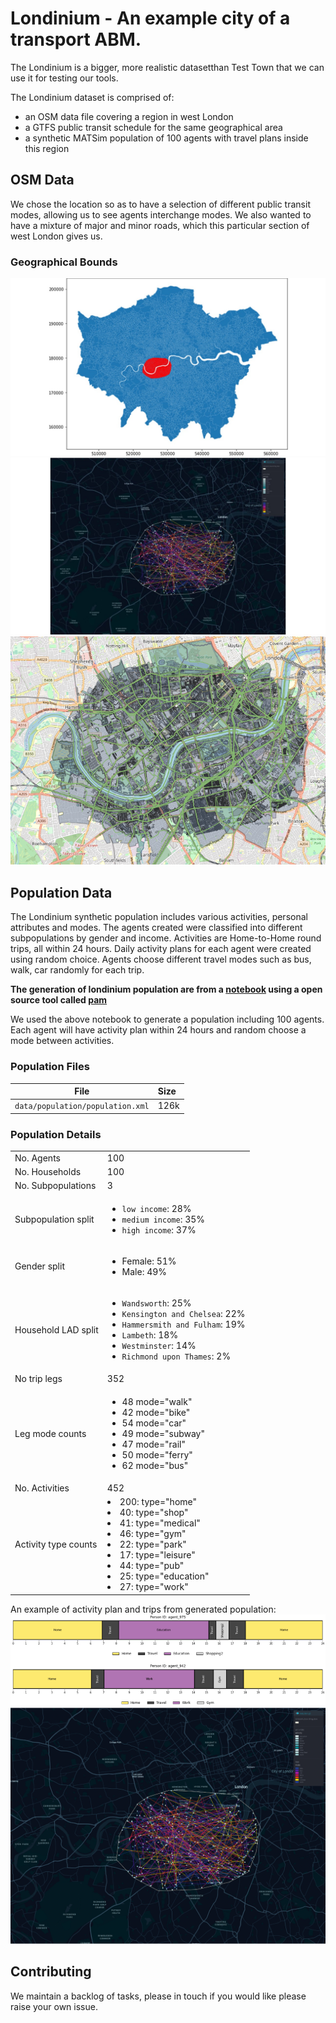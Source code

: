 # Londinium - An example city of a transport ABM.

The Londinium is  a bigger, more realistic datasetthan Test Town that we can use it for testing our tools.

The Londinium dataset is comprised of:

- an OSM data file covering a region in west London
- a GTFS public transit schedule for the same geographical area
- a synthetic MATSim population of 100 agents with travel plans inside this region

## OSM Data
We chose the location so as to have a selection of different public transit modes, allowing us to see agents
interchange modes. We also wanted to have a mixture of major and minor roads, which this particular section of west
London gives us.

### Geographical Bounds
<kbd><img src="londinium-larger-context-map.png"/></kbd>
<kbd><img src="londinium-context-map.png"/></kbd>
<kbd><img src="londinium-map.png"/></kbd>

## Population Data
The Londinium synthetic population includes various activities, personal attributes and modes. The agents created
were classified into different subpopulations by gender and income. Activities are Home-to-Home round trips, all
within 24 hours. Daily activity plans for each agent were created using random choice. Agents choose different travel
modes such as bus, walk, car randomly for each trip.

**The generation of londinium population are from a [notebook](https://github.com/arup-group/pam/blob/main/examples/04_Example-Create-Population-Londinium.ipynb) using a open source tool called [pam](https://github.com/arup-group/pam)**

We used the above notebook to generate a population including 100 agents. Each agent will have activity plan within 24 hours and random choose a mode between activities.  

### Population Files
| File                                       | Size   |
| -------------------------------------------|:-------|
| `data/population/population.xml`           | 126k   |

### Population Details
|                      |         |
| -------------------- |:--------|
| No. Agents           | 100     |
| No. Households       | 100     |
| No. Subpopulations   | 3       |
| Subpopulation split  | <ul><li>`low income`: 28% <li>`medium income`: 35% <li>`high income`: 37%</ul> |
| Gender split         | <ul><li>Female: 51% <li>Male: 49%</ul> |
| Household LAD split  | <ul><li>`Wandsworth`: 25% <li>`Kensington and Chelsea`: 22% <li>`Hammersmith and Fulham`: 19% <li>`Lambeth`: 18% <li>`Westminster`: 14% <li>`Richmond upon Thames`: 2% </ul>
| No trip legs         | 352     |
| Leg mode counts      | <ul><li>48 mode="walk" <li>42 mode="bike" <li>54 mode="car" <li>49 mode="subway" <li>47 mode="rail" <li>50 mode="ferry" <li>62 mode="bus"</ul>
| No. Activities       | 452     |
| Activity type counts | <li>200: type="home" <li>40: type="shop" <li>41: type="medical" <li>46: type="gym" <li>22: type="park" <li>17: type="leisure" <li>44: type="pub" <li>25: type="education" <li>27: type="work" |
  
An example of activity plan and trips from generated population:
<kbd><img src="example_activity_plan.png"/></kbd>
<kbd><img src="trips.png"/></kbd>

## Contributing

We maintain a backlog of tasks, please in touch if you would like please raise your own issue. 
